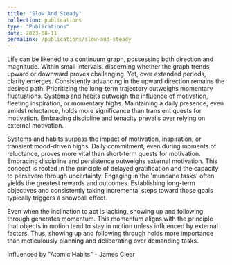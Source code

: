 ```yaml
---
title: "Slow And Steady"
collection: publications
type: "Publications"
date: 2023-08-11
permalink: /publications/slow-and-steady
---
```


Life can be likened to a continuum graph, possessing both direction and magnitude. Within small intervals, discerning whether the graph trends upward or downward proves challenging. Yet, over extended periods, clarity emerges. Consistently advancing in the upward direction remains the desired path. Prioritizing the long-term trajectory outweighs momentary fluctuations. Systems and habits outweigh the influence of motivation, fleeting inspiration, or momentary highs. Maintaining a daily presence, even amidst reluctance, holds more significance than transient quests for motivation. Embracing discipline and tenacity prevails over relying on external motivation.

Systems and habits surpass the impact of motivation, inspiration, or transient mood-driven highs. Daily commitment, even during moments of reluctance, proves more vital than short-term quests for motivation. Embracing discipline and persistence outweighs external motivation. This concept is rooted in the principle of delayed gratification and the capacity to persevere through uncertainty. Engaging in the 'mundane tasks' often yields the greatest rewards and outcomes. Establishing long-term objectives and consistently taking incremental steps toward those goals typically triggers a snowball effect.

Even when the inclination to act is lacking, showing up and following through generates momentum. This momentum aligns with the principle that objects in motion tend to stay in motion unless influenced by external factors. Thus, showing up and following through holds more importance than meticulously planning and deliberating over demanding tasks.

Influenced by "Atomic Habits" - James Clear